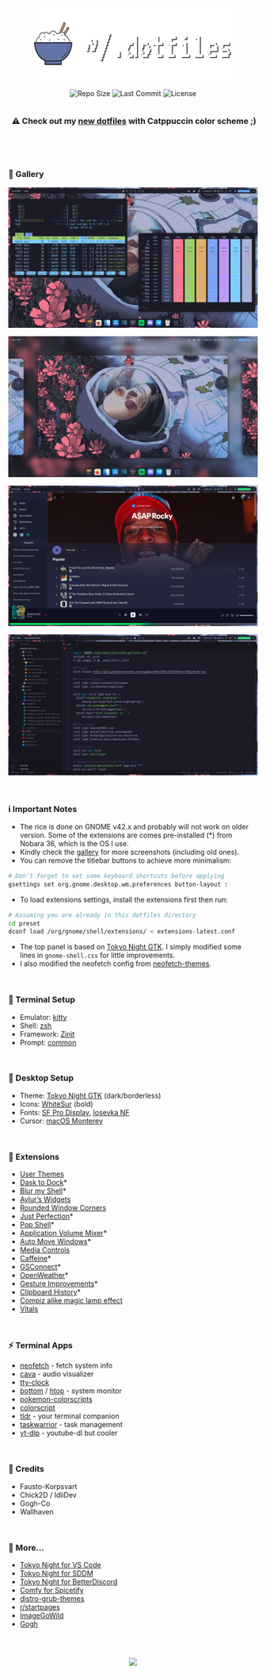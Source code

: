 <p align="center">
  <img src="header.png" height="150" width="400" />
</p>

<p align="center">
  <img alt="Repo Size" src="https://custom-icon-badges.demolab.com/github/repo-size/slashedzer0/nobara-dotfiles?style=for-the-badge&logo=file-zip&logoColor=white" />
  <img alt="Last Commit" src="https://custom-icon-badges.demolab.com/github/last-commit/slashedzer0/nobara-dotfiles?style=for-the-badge&logo=history&logoColor=white" />
  <img alt="License" src="https://custom-icon-badges.demolab.com/github/license/slashedzer0/nobara-dotfiles?style=for-the-badge&logo=law&logoColor=white">
</p>

<h3 align="center">
<img src="https://raw.githubusercontent.com/catppuccin/catppuccin/main/assets/misc/transparent.png" height="30" width="0px"/>
⚠️ Check out my <a href="https://github.com/slashedzer0/nobara-dotfiles/edit/catppuccin">new dotfiles</a> with Catppuccin color scheme ;)  
</h3>

&nbsp;

&nbsp;

### 🌸 Gallery

![float-1.png](gallery/float-1.png)

![float-2.png](gallery/float-2.png)

![float-spotify.png](gallery/float-spotify.png)

![float-code.png](gallery/float-code.png)

&nbsp;

### ℹ️ Important Notes

- The rice is done on GNOME v42.x and probably will not work on older version. Some of the extensions are comes pre-installed (*) from Nobara 36, which is the OS I use.
- Kindly check the [gallery](https://github.com/slashedzer0/nobara-dotfiles/tree/main/gallery) for more screenshots (including old ones).
- You can remove the titlebar buttons to achieve more minimalism:

```bash
# Don't forget to set some keyboard shortcuts before applying
gsettings set org.gnome.desktop.wm.preferences button-layout :
```

- To load extensions settings, install the extensions first then run:

```bash
# Assuming you are already in this dotfiles directory
cd preset
dconf load /org/gnome/shell/extensions/ < extensions-latest.conf
```

- The top panel is based on [Tokyo Night GTK](https://www.gnome-look.org/p/1681470). I simply modified some lines in `gnome-shell.css` for little improvements.
- I also modified the neofetch config from [neofetch-themes](https://github.com/chick2d/neofetch-themes/blob/main/normal/idlifetch.conf).

&nbsp;

### 👾 Terminal Setup

- Emulator: [kitty](https://github.com/kovidgoyal/kitty)
- Shell: [zsh](https://github.com/zsh-users/zsh)
- Framework: [Zinit](https://github.com/zdharma-continuum/zinit)
- Prompt: [common](https://github.com/jackharrisonsherlock/common)

&nbsp;

### 🎨 Desktop Setup

- Theme: [Tokyo Night GTK](https://github.com/Fausto-Korpsvart/Tokyo-Night-GTK-Theme) (dark/borderless)
- Icons: [WhiteSur](https://github.com/vinceliuice/WhiteSur-icon-theme) (bold)
- Fonts: [SF Pro Display](https://github.com/sahibjotsaggu/San-Francisco-Pro-Fonts), [Iosevka NF](https://github.com/ryanoasis/nerd-fonts/tree/master/patched-fonts/Iosevka)
- Cursor: [macOS Monterey](https://github.com/ful1e5/apple_cursor)

&nbsp;

### 🧩 Extensions

- [User Themes](https://extensions.gnome.org/extension/19/user-themes/)
- [Dask to Dock](https://extensions.gnome.org/extension/307/dash-to-dock/)*
- [Blur my Shell](https://extensions.gnome.org/extension/3193/blur-my-shell/)*
- [Aylur’s Widgets](https://extensions.gnome.org/extension/5338/aylurs-widgets/)
- [Rounded Window Corners](https://extensions.gnome.org/extension/5237/rounded-window-corners/)
- [Just Perfection](https://extensions.gnome.org/extension/3843/just-perfection/)*
- [Pop Shell](https://github.com/pop-os/shell)*
- [Application Volume Mixer](https://extensions.gnome.org/extension/3499/application-volume-mixer/)*
- [Auto Move Windows](https://extensions.gnome.org/extension/16/auto-move-windows/)*
- [Media Controls](https://extensions.gnome.org/extension/4470/media-controls/)
- [Caffeine](https://extensions.gnome.org/extension/517/caffeine/)*
- [GSConnect](https://extensions.gnome.org/extension/1319/gsconnect/)*
- [OpenWeather](https://extensions.gnome.org/extension/750/openweather/)*
- [Gesture Improvements](https://extensions.gnome.org/extension/4245/gesture-improvements/)*
- [Clipboard History](https://extensions.gnome.org/extension/4839/clipboard-history/)*
- [Compiz alike magic lamp effect](https://extensions.gnome.org/extension/3740/compiz-alike-magic-lamp-effect/)
- [Vitals](https://extensions.gnome.org/extension/1460/vitals/)

&nbsp;

### ⚡ Terminal Apps

- [neofetch](https://github.com/dylanaraps/neofetch) - fetch system info
- [cava](https://github.com/karlstav/cava) - audio visualizer
- [tty-clock](https://github.com/xorg62/tty-clock)
- [bottom](https://github.com/ClementTsang/bottom) / [htop](https://github.com/htop-dev/htop) - system monitor
- [pokemon-colorscripts](https://gitlab.com/phoneybadger/pokemon-colorscripts)
- [colorscript](https://gitlab.com/dwt1/shell-color-scripts)
- [tldr](https://github.com/tldr-pages/tldr) - your terminal companion
- [taskwarrior](https://github.com/GothenburgBitFactory/taskwarrior) - task management
- [yt-dlp](https://github.com/yt-dlp/yt-dlp) - youtube-dl but cooler

&nbsp;

### 💫 Credits

- Fausto-Korpsvart
- Chick2D / IdliDev
- Gogh-Co
- Wallhaven

&nbsp;

### 🍬 More…

- [Tokyo Night for VS Code](https://github.com/enkia/tokyo-night-vscode-theme)
- [Tokyo Night for SDDM](https://github.com/rototrash/tokyo-night-sddm)
- [Tokyo Night for BetterDiscord](https://github.com/Dyzean/Tokyo-Night)
- [Comfy for Spicetify](https://github.com/Comfy-Themes/Spicetify)
- [distro-grub-themes](https://github.com/AdisonCavani/distro-grub-themes)
- [r/startpages](https://www.reddit.com/r/startpages/)
- [ImageGoWild](https://ign.schrodinger-hat.it/color-schemes)
- [Gogh](https://github.com/Gogh-Co/Gogh)

&nbsp;

<h2 align="center"> </h2>
<p align="center"><img src="https://forthebadge.com/images/badges/built-with-swag.svg"/></p>

